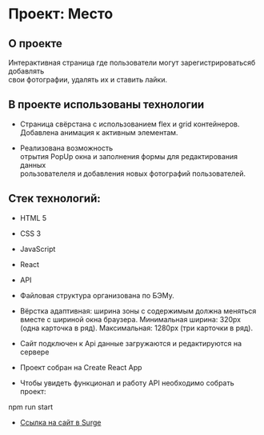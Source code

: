 # Проект: Место

## О проекте  

Интерактивная страница где пользователи могут  зарегистрироватьсяб добавлять  
свои фотографии, удалять их и ставить лайки.  

## В проекте использованы технологии  

* Страница свёрстана с использованием flex и grid контейнеров.  
Добавлена анимация к активным элементам.  

* Реализована возможность  
отрытия PopUp окна и заполнения формы для редактирования данных  
рользователеля и добавления новых фотографий пользователей.


## Стек технологий:

* HTML 5
* CSS 3
* JavaScript
* React
* API

* Файловая структура организована по БЭМу.  

*  Вёрстка адаптивная: ширина зоны с содержимым должна меняться вместе с шириной окна браузера.  Минимальная ширина: 320px (одна карточка в ряд). Максимальная: 1280px (три карточки в ряд).

* Сайт подключен к Api данные загружаются и редактируются на сервере

* Проект собран на Create React App

* Чтобы увидеть функционал и работу API необходимо собрать проект:

npm run start

* [Ссылка на  сайт  в  Surge](https://screeching-mass.surge.sh/)
